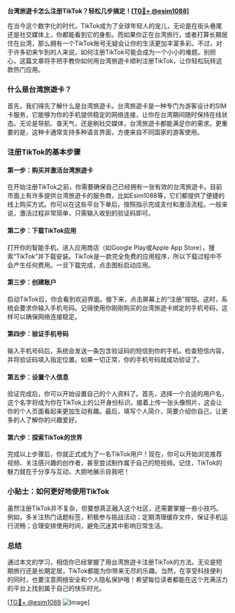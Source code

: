 **台湾旅遊卡怎么注册TikTok？轻松几步搞定！[[TG💪+ @esim1088](https://t.me/s/esim1088)]**

在当今这个数字化的时代，TikTok成为了全球年轻人的宠儿，无论是在街头巷尾还是社交媒体上，你都能看到它的身影。而如果你正在台湾旅行，或者打算长期居住在台湾，那么拥有一个TikTok账号无疑会让你的生活更加丰富多彩。不过，对于许多初来乍到的人来说，如何注册TikTok可能会成为一个小小的难题。别担心，这篇文章将手把手教你如何用台湾旅遊卡顺利注册TikTok，让你轻松玩转这款热门应用。

### 什么是台湾旅遊卡？

首先，我们得先了解什么是台湾旅遊卡。台湾旅遊卡是一种专门为游客设计的SIM卡服务，它能够为你的手机提供稳定的网络连接，让你在台湾期间随时保持在线状态。无论是导航、查天气，还是刷社交媒体，台湾旅遊卡都能满足你的需求。更重要的是，这种卡通常支持多种语言界面，方便来自不同国家的游客使用。

### 注册TikTok的基本步骤

#### 第一步：购买并激活台湾旅遊卡

在开始注册TikTok之前，你需要确保自己已经拥有一张有效的台湾旅遊卡。目前市面上有许多提供台湾旅遊卡的服务商，比如Esim1088等，它们都提供了便捷的线上购买方式。你可以在这些平台下单后，按照指示完成支付和激活流程。一般来说，激活过程非常简单，只需输入收到的验证码即可。

#### 第二步：下载TikTok应用

打开你的智能手机，进入应用商店（如Google Play或Apple App Store），搜索“TikTok”并下载安装。TikTok是一款完全免费的应用程序，所以下载过程中不会产生任何费用。一旦下载完成，点击图标启动应用。

#### 第三步：创建账户

启动TikTok后，你会看到欢迎界面。接下来，点击屏幕上的“注册”按钮。这时，系统会要求你输入手机号码。记得使用你刚刚购买的台湾旅遊卡绑定的手机号码，这样可以确保网络连接稳定。

#### 第四步：验证手机号码

输入手机号码后，系统会发送一条包含验证码的短信到你的手机。检查短信内容，并将验证码填入指定位置。如果一切正常，你的手机号码就成功验证了。

#### 第五步：设置个人信息

验证完成后，你可以开始设置自己的个人资料了。首先，选择一个合适的用户名，这个名字将成为你在TikTok上的公开身份标识。接着上传一张头像照片，这会让你的个人页面看起来更加生动有趣。最后，填写个人简介，简要介绍你自己，让更多的人了解你的兴趣爱好。

#### 第六步：探索TikTok的世界

完成以上步骤后，你就正式成为了一名TikTok用户！现在，你可以开始浏览推荐视频、关注感兴趣的创作者，甚至尝试制作属于自己的短视频。记住，TikTok的魅力就在于分享与互动，大胆地展示自我吧！

### 小贴士：如何更好地使用TikTok

虽然注册TikTok并不复杂，但要想真正融入这个社区，还需要掌握一些小技巧。例如，多关注热门话题标签，积极参与挑战活动；定期清理缓存文件，保证手机运行流畅；合理安排使用时间，避免沉迷其中影响日常生活。

### 总结

通过本文的学习，相信你已经掌握了用台湾旅遊卡注册TikTok的方法。无论是短期旅行还是长期定居，TikTok都能为你带来无尽的乐趣。当然，在享受科技便利的同时，也要注意网络安全和个人隐私保护哦！希望每位读者都能在这个充满活力的平台上找到属于自己的快乐时光。

[[TG💪+ @esim1088](https://t.me/s/esim1088) ![Image](https://i.postimg.cc/4NQfJmqS/Snipaste-2025-05-13-00-14-12.png)]